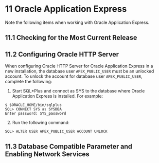 # 11 Oracle Application Express
Note the following items when working with Oracle Application Express.  
## 11.1 Checking for the Most Current Release
## 11.2 Configuring Oracle HTTP Server
When configuring Oracle HTTP Server for Oracle Application Express in a new installation, the database user `APEX_PUBLIC_USER` must be an unlocked account. To unlock the account for database user `APEX_PUBLIC_USER`, complete the following:

1. Start SQL*Plus and connect as SYS to the database where Oracle Application Express is installed. For example:

```
$ $ORACLE_HOME/bin/sqlplus
SQL> CONNECT SYS as SYSDBA
Enter password: SYS_password
```

2. Run the following command:

```
SQL> ALTER USER APEX_PUBLIC_USER ACCOUNT UNLOCK
```

## 11.3 Database Compatible Parameter and Enabling Network Services